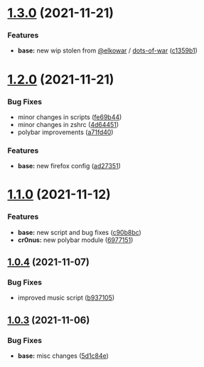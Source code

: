 # [1.3.0](https://github.com/umgbhalla/dotstow/compare/v1.2.0...v1.3.0) (2021-11-21)


### Features

* **base:** new wip stolen from [@elkowar](https://github.com/elkowar) / [dots-of-war](https://github.com/elkowar/dots-of-war) ([c1359b1](https://github.com/umgbhalla/dotstow/commit/c1359b1380a7bcc1bb4240e80c56fd72ff507643))



# [1.2.0](https://github.com/umgbhalla/dotstow/compare/v1.1.0...v1.2.0) (2021-11-21)


### Bug Fixes

* minor changes in scripts ([fe69b44](https://github.com/umgbhalla/dotstow/commit/fe69b4489a9101d3b809843657ead1fd324ac81d))
* minor changes in zshrc ([4d64451](https://github.com/umgbhalla/dotstow/commit/4d644510d00b1f09ee10f49e266e1d479ee900e1))
* polybar improvements ([a71fd40](https://github.com/umgbhalla/dotstow/commit/a71fd40efca9d4d1d2ef2ca61572a2fb57e27046))


### Features

* **base:** new firefox config ([ad27351](https://github.com/umgbhalla/dotstow/commit/ad27351b59215e20777fd412fc45501d07b9060c))



# [1.1.0](https://github.com/umgbhalla/dotstow/compare/v1.0.4...v1.1.0) (2021-11-12)


### Features

* **base:** new script and bug fixes ([c90b8bc](https://github.com/umgbhalla/dotstow/commit/c90b8bc7ec5d40ee8c20e4239a98b0354a22d907))
* **cr0nus:** new polybar module ([6977151](https://github.com/umgbhalla/dotstow/commit/69771510c8533e9edc3f32f49e816b099fc01cd8))



## [1.0.4](https://github.com/umgbhalla/dotstow/compare/v1.0.3...v1.0.4) (2021-11-07)


### Bug Fixes

* improved music script ([b937105](https://github.com/umgbhalla/dotstow/commit/b93710523018664d3afb98a7bb4b683567e09952))



## [1.0.3](https://github.com/umgbhalla/dotstow/compare/5d1c84e47f4dcf978f6c34a2ba42fb99f17c0f50...v1.0.3) (2021-11-06)


### Bug Fixes

* **base:** misc changes ([5d1c84e](https://github.com/umgbhalla/dotstow/commit/5d1c84e47f4dcf978f6c34a2ba42fb99f17c0f50))



